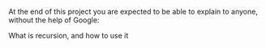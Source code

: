 At the end of this project you are expected to be able to explain to anyone, without the help of Google:

What is recursion, and how to use it

